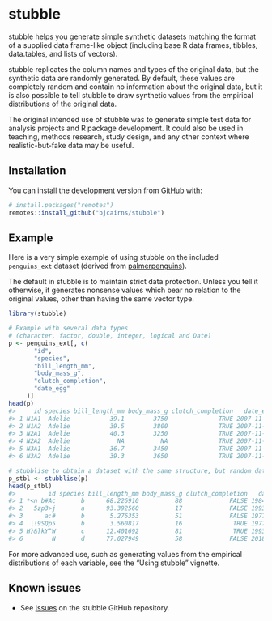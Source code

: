 
<!-- README.md is generated from README.Rmd. Please edit that file -->

# stubble

<!-- badges: start -->

<!-- badges: end -->

stubble helps you generate simple synthetic datasets matching the format
of a supplied data frame-like object (including base R data frames,
tibbles, data.tables, and lists of vectors).

stubble replicates the column names and types of the original data, but
the synthetic data are randomly generated. By default, these values are
completely random and contain no information about the original data,
but it is also possible to tell stubble to draw synthetic values from
the empirical distributions of the original data.

The original intended use of stubble was to generate simple test data
for analysis projects and R package development. It could also be used
in teaching, methods research, study design, and any other context where
realistic-but-fake data may be useful.

## Installation

You can install the development version from
[GitHub](https://github.com/) with:

``` r
# install.packages("remotes")
remotes::install_github("bjcairns/stubble")
```

## Example

Here is a very simple example of using stubble on the included
`penguins_ext` dataset (derived from
[palmerpenguins](https://github.com/allisonhorst/palmerpenguins)).

The default in stubble is to maintain strict data protection. Unless you
tell it otherwise, it generates nonsense values which bear no relation
to the original values, other than having the same vector type.

``` r
library(stubble)

# Example with several data types 
# (character, factor, double, integer, logical and Date)
p <- penguins_ext[, c(
       "id", 
       "species", 
       "bill_length_mm", 
       "body_mass_g", 
       "clutch_completion", 
       "date_egg"
     )]
head(p)
#>     id species bill_length_mm body_mass_g clutch_completion   date_egg
#> 1 N1A1  Adelie           39.1        3750              TRUE 2007-11-11
#> 2 N1A2  Adelie           39.5        3800              TRUE 2007-11-11
#> 3 N2A1  Adelie           40.3        3250              TRUE 2007-11-16
#> 4 N2A2  Adelie             NA          NA              TRUE 2007-11-16
#> 5 N3A1  Adelie           36.7        3450              TRUE 2007-11-16
#> 6 N3A2  Adelie           39.3        3650              TRUE 2007-11-16

# stubblise to obtain a dataset with the same structure, but random data
p_stbl <- stubblise(p)
head(p_stbl)
#>         id species bill_length_mm body_mass_g clutch_completion   date_egg
#> 1 *<n b#Ac       b      68.226910          88             FALSE 1984-03-03
#> 2   5zp3>j       a      93.392560          17             FALSE 1993-02-02
#> 3      a:#       b       5.276353          51             FALSE 1977-12-26
#> 4  |!9SQp5       b       3.560817          16              TRUE 1977-03-08
#> 5 H}&}kY^W       c      12.401692          81              TRUE 1993-05-26
#> 6        N       d      77.027949          58             FALSE 2018-12-18
```

For more advanced use, such as generating values from the empirical
distributions of each variable, see the “Using stubble” vignette.

## Known issues

  - See [Issues](https://github.com/bjcairns/stubble/issues) on the
    stubble GitHub repository.
